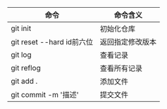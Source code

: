 命令 | 命令含义
--- | ---|
git init | 初始化仓库
git reset --hard id前六位  |  返回指定修改版本
git log  |  查看记录
git reflog |  查看所有记录
git add .  |  添加文件
git commit -m '描述'  |  提交文件